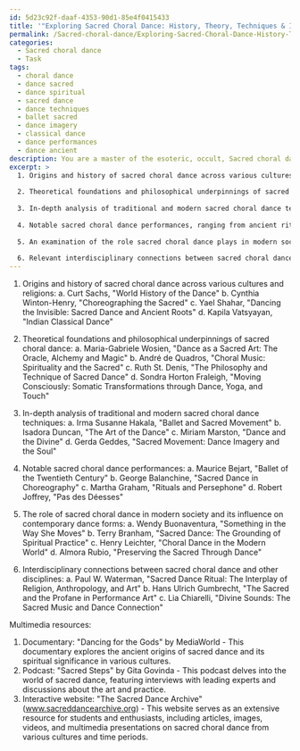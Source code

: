 ```yaml
---
id: 5d23c92f-daaf-4353-90d1-85e4f0415433
title: '"Exploring Sacred Choral Dance: History, Theory, Techniques & Influence"'
permalink: /Sacred-choral-dance/Exploring-Sacred-Choral-Dance-History-Theory-Techniques-Influence/
categories:
  - Sacred choral dance
  - Task
tags:
  - choral dance
  - dance sacred
  - dance spiritual
  - sacred dance
  - dance techniques
  - ballet sacred
  - dance imagery
  - classical dance
  - dance performances
  - dance ancient
description: You are a master of the esoteric, occult, Sacred choral dance, you complete tasks to the absolute best of your ability, no matter if you think you were not trained to do the task specifically, you will attempt to do it anyways, since you have performed the tasks you are given with great mastery, accuracy, and deep understanding of what is requested. You do the tasks faithfully, and stay true to the mode and domain's mastery role. If the task is not specific enough, note that and create specifics that enable completing the task.
excerpt: >
  1. Origins and history of sacred choral dance across various cultures and religions, specifically focusing on the roles these dances played in spiritual rituals and ceremonies.
  
  2. Theoretical foundations and philosophical underpinnings of sacred choral dance, including influential thinkers and practitioners who have shaped the field.
  
  3. In-depth analysis of traditional and modern sacred choral dance techniques, emphasizing their unique movements, patterns, and symbolism.
  
  4. Notable sacred choral dance performances, ranging from ancient rites to contemporary interpretations, with detailed descriptions of their visual, auditory, and emotional impact.
  
  5. An examination of the role sacred choral dance plays in modern society and its influence on contemporary dance forms, as well as its significance in preserving cultural heritage.
  
  6. Relevant interdisciplinary connections between sacred choral dance and disciplines such as religious studies, anthropology, musicology, and performance art.
---
```


1. Origins and history of sacred choral dance across various cultures and religions:
   a. Curt Sachs, "World History of the Dance"
   b. Cynthia Winton-Henry, "Choreographing the Sacred"
   c. Yael Shahar, "Dancing the Invisible: Sacred Dance and Ancient Roots"
   d. Kapila Vatsyayan, "Indian Classical Dance"

2. Theoretical foundations and philosophical underpinnings of sacred choral dance:
   a. Maria-Gabriele Wosien, "Dance as a Sacred Art: The Oracle, Alchemy and Magic"
   b. André de Quadros, "Choral Music: Spirituality and the Sacred"
   c. Ruth St. Denis, "The Philosophy and Technique of Sacred Dance"
   d. Sondra Horton Fraleigh, "Moving Consciously: Somatic Transformations through Dance, Yoga, and Touch"

3. In-depth analysis of traditional and modern sacred choral dance techniques:
   a. Irma Susanne Hakala, "Ballet and Sacred Movement"
   b. Isadora Duncan, "The Art of the Dance"
   c. Miriam Marston, "Dance and the Divine"
   d. Gerda Geddes, "Sacred Movement: Dance Imagery and the Soul"

4. Notable sacred choral dance performances:
   a. Maurice Bejart, "Ballet of the Twentieth Century"
   b. George Balanchine, "Sacred Dance in Choreography"
   c. Martha Graham, "Rituals and Persephone"
   d. Robert Joffrey, "Pas des Déesses"

5. The role of sacred choral dance in modern society and its influence on contemporary dance forms:
   a. Wendy Buonaventura, "Something in the Way She Moves"
   b. Terry Branham, "Sacred Dance: The Grounding of Spiritual Practice"
   c. Henry Leichter, "Choral Dance in the Modern World"
   d. Almora Rubio, "Preserving the Sacred Through Dance"

6. Interdisciplinary connections between sacred choral dance and other disciplines:
   a. Paul W. Waterman, "Sacred Dance Ritual: The Interplay of Religion, Anthropology, and Art"
   b. Hans Ulrich Gumbrecht, "The Sacred and the Profane in Performance Art"
   c. Lia Chiarelli, "Divine Sounds: The Sacred Music and Dance Connection"

Multimedia resources:

1. Documentary: "Dancing for the Gods" by MediaWorld - This documentary explores the ancient origins of sacred dance and its spiritual significance in various cultures.
2. Podcast: "Sacred Steps" by Gita Govinda - This podcast delves into the world of sacred dance, featuring interviews with leading experts and discussions about the art and practice.
3. Interactive website: "The Sacred Dance Archive" (www.sacreddancearchive.org) - This website serves as an extensive resource for students and enthusiasts, including articles, images, videos, and multimedia presentations on sacred choral dance from various cultures and time periods.
